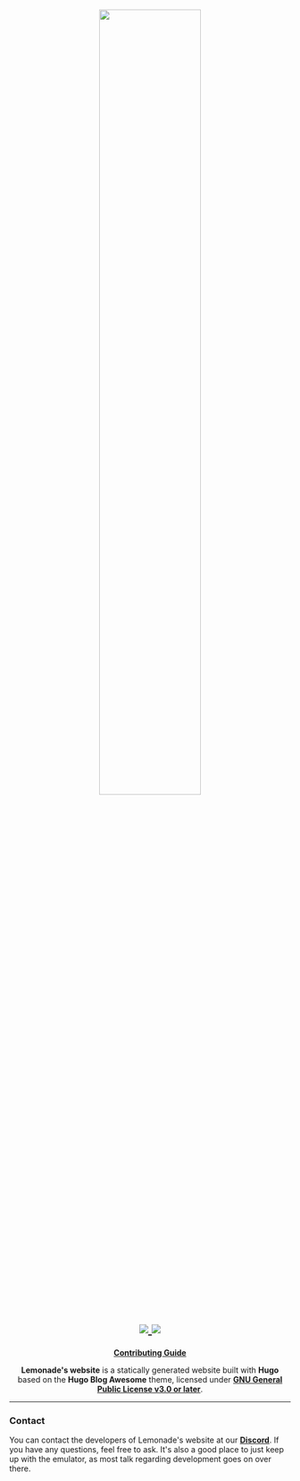 <h1 align="center">
    <a href="https://github.com/Gamer64ytb/Lemonade" target="_blank">
        <img height="60%" width="60%" src="https://github.com/Gamer64ytb/Lemonade/blob/master/assets/Lemonade.png"><br>
    </a>
    <a href="https://discord.gg/NVTYcV4v2Q" target="_blank">
        <img src="https://dcbadge.vercel.app/api/server/NVTYcV4v2Q">
    </a>
    <a href="https://github.com/strato-emu/strato-emu.github.io/actions/workflows/hugo.yml" target="_blank">
        <img src="https://github.com/Lemonade-emu/Lemonade.github.io/actions/workflows/hugo.yml/badge.svg"><br>
    </a>
</h1>

<p align="center">
    <b><a href="CONTRIBUTING.md">Contributing Guide</a></b>
</p>

<p align="center">
  <b>Lemonade's website</b> is a statically generated website built with <b>Hugo</b> based on the <b>Hugo Blog Awesome</b> theme, licensed under <a href="LICENSE"><b>GNU General Public License v3.0 or later</b></a>.
</p>

---

### Contact

You can contact the developers of Lemonade's website at our **[Discord](https://discord.gg/NVTYcV4v2Q)**. If you have any questions, feel free to ask. It's also a good place to just keep up with the emulator, as most talk regarding development goes on over there.
